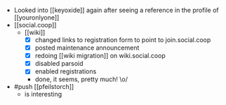 - Looked into [[keyoxide]] again after seeing a reference in the profile of [[youronlyone]]
- [[social.coop]]
  - [[wiki]]
    - [x] changed links to registration form to point to join.social.coop
    - [x] posted maintenance announcement
    - [x] redoing [[wiki migration]] on wiki.social.coop
    - [x] disabled parsoid
    - [x] enabled registrations
    - done, it seems, pretty much! \o/
- #push [[pfeilstorch]]
  - is interesting
